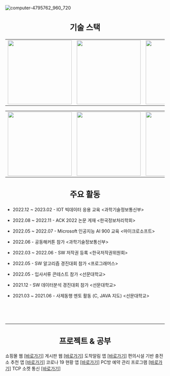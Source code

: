 ![computer-4795762_960_720](https://user-images.githubusercontent.com/82083624/215960670-a2b71ca8-e76d-407c-bca3-3936a60a6c70.jpg)

### <div align="center"><h2>기술 스택 </h2></div>  
<table>
  <tr>
    <td><img width="202" alt="" src="https://user-images.githubusercontent.com/82083624/216065997-001c49dd-d686-4e07-8c74-45a4234d3cb1.PNG" /></td>
    <td><img width="202" alt="" src="https://user-images.githubusercontent.com/82083624/216215976-3d4f08e2-98fa-4952-bc21-e5648e026af5.PNG" /></td>
    <td><img width="202" alt="" src="https://user-images.githubusercontent.com/82083624/216215968-a4a56bfc-1068-4e37-b83b-64c6b00f2db3.PNG" /></td>
    <td><img width="202" alt="" src="https://user-images.githubusercontent.com/82083624/216216000-dd3699b9-dbb0-4279-b5ab-b5fa07fd90c3.PNG" /></td>
    <td><img width="202" alt="" src="https://user-images.githubusercontent.com/82083624/216216816-5621ae8e-7266-44f5-b5a6-daa7d41aa032.PNG" /></td>
    <td><img width="202" alt="" src="https://user-images.githubusercontent.com/82083624/216215994-063d0a3f-99cf-4ce8-9ec6-007689db163f.PNG" /></td>
    <td><img width="202" alt="" src="https://user-images.githubusercontent.com/82083624/216072591-8e15ae3e-8050-44a9-abc4-473b082c3399.PNG" /></td>
    <td><img width="202" alt="" src="https://user-images.githubusercontent.com/82083624/216245653-d70a8120-3095-47b7-b1f7-2ddcb9c424b1.PNG" /></td>
    <td><img width="202" alt="" src="https://user-images.githubusercontent.com/82083624/216245939-89573bed-530d-4731-b616-28865b380956.PNG" /></td>
  
 
  </tr>
</table>
<div align="center"></div>  
<table>
  <tr>
    <td><img width="202" alt="" src="https://user-images.githubusercontent.com/82083624/216074380-0cbee125-e441-49e6-96d5-8f33e0f3880a.PNG" /></td>
    <td><img width="202" alt="" src="https://user-images.githubusercontent.com/82083624/216074365-3b5f2dd3-ecb8-41de-bbbc-2cd6ea9c8aee.PNG" /></td>
    <td><img width="202" alt="" src="https://user-images.githubusercontent.com/82083624/216074346-f1e43213-e551-4fac-ba92-d480b18da577.PNG" /></td>
    <td><img width="202" alt="" src="https://user-images.githubusercontent.com/82083624/216216023-e73becdd-4c37-4edd-90c8-f65d61c674b7.PNG" /></td>
    <td><img width="202" alt="" src="https://user-images.githubusercontent.com/82083624/216216055-971f9b54-1be6-4726-a230-dd2f33eb63f6.PNG" /></td>   
    <td><img width="202" alt="" src="https://user-images.githubusercontent.com/82083624/216216031-ae458b0e-8f7c-4d2c-87b5-04c839899f24.PNG" /></td>
    <td><img width="202" alt="" src="https://user-images.githubusercontent.com/82083624/216216081-c95038de-9091-4e97-afc4-ee64e0e21418.PNG" /></td>
    <td><img width="202" alt="" src="https://user-images.githubusercontent.com/82083624/216216800-40f80eaf-4a0b-4de5-975f-3761fdbb06f3.PNG" /></td>
    <td><img width="202" alt="" src="https://user-images.githubusercontent.com/82083624/216216074-0bb88ef4-62eb-4828-b597-4887335d1afe.PNG" /></td>
  
  </tr>
</table>


<div align="center">
</div> 

### <div align="center"><h2>주요 활동</h2></div>  
  

- 2022.12 ~ 2023.02 - IOT 빅데이터 응용 교육 <과학기술정보통신부>  
  

- 2022.08 ~ 2022.11 - ACK 2022 논문 게재 <한국정보처리학회>  
  
  
- 2022.05 ~ 2022.07 - Microsoft 인공지능 AI 900 교육 <마이크로소프트> 


- 2022.06 - 공동해커톤 참가 <과학기술정보통신부>  
  

- 2022.03 ~ 2022.06 - SW 저작권 등록 <한국저작권위원회>  
  

- 2022.05 - SW 알고리즘 경진대회 참가 <프로그래머스>  
  

- 2022.05 - 입사서류 콘테스트 참가 <선문대학교>  
  

- 2021.12 - SW 데이터분석 경진대회 참가 <선문대학교>  
  

- 2021.03 ~ 2021.06 - 사제동행 멘토 활동 (C, JAVA 지도) <선문대학교>  
  

<br/>  



<br/>  


<br />

----


### <div align="center"><h2>프로젝트 & 공부</h2></div>  
쇼핑몰 웹 <a href="https://github.com/jojinseok/Shopping-Mall-Spring-">[바로가기]</a>
게시판 웹 <a href="https://github.com/jojinseok/WebProject">[바로가기]</a>
도착알림 앱 <a href="https://github.com/jojinseok/ArrivalNotification">[바로가기]</a>
편의시설 기반 충전소 추천 앱 <a href="https://github.com/wjdalsgud/Electronic-GPS-System">[바로가기]</a>
코로나 19 현황 앱 <a href="https://github.com/wjdalsgud/CoronaVirus19Status-App">[바로가기]</a>
PC방 예약 관리 프로그램 <a href="https://github.com/jojinseok/Minhyung">[바로가기]</a>
TCP 소켓 통신 <a href="https://github.com/jojinseok/Network_TCP">[바로가기]</a>
